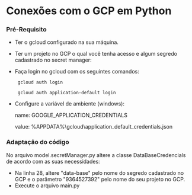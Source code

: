 # Conexões com o GCP em Python

### Pré-Requisito

- Ter o gcloud configurado na sua máquina.
- Ter um projeto no GCP o qual você tenha acesso e algum segredo cadastrado no secret manager:
- Faça login no gcloud com os seguintes comandos:
 
  `` gcloud auth login``
  
    `` gcloud auth application-default login``
  
- Configure a variável de ambiente (windows):
  
  name: GOOGLE_APPLICATION_CREDENTIALS
  
  value: %APPDATA%\gcloud\application_default_credentials.json

### Adaptação do código

No arquivo model.secretManager.py altere a classe DataBaseCredencials de acordo com as suas necessidades:
  - Na linha 28, altere "data-base" pelo nome do segredo cadastrado no GCP e o parâmetro "9364527392" pelo nome do seu projeto no GCP.
  - Execute o arquivo main.py
